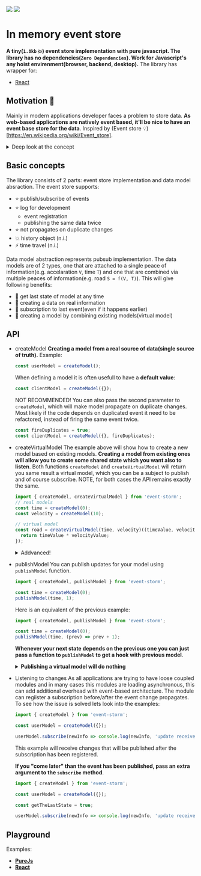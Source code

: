 <a href="https://www.npmjs.com/package/event-storm"><img src="https://img.shields.io/badge/npm-event--storm-brightgreen.svg"></a> <a href="https://www.npmjs.com/package/event-storm"><img src="https://img.shields.io/npm/v/event-storm.svg"></a>

# In memory event store

**A tiny(`1.8kb` :boom:) event store implementation with pure javascript. The library has no dependencies(`Zero Dependencies`). Work for Javascript's any hoist envirenment(browser, backend, desktop).**
The library has wrapper for:
- [React](https://github.com/event-storm/react-event-storm)

## Motivation :blue_book:

Mainly in modern applications developer faces a problem to store data. **As web-based applications are natively event based, it'll be nice
to have an event base store for the data**. Inspired by (Event store :bulb:)[https://en.wikipedia.org/wiki/Event_store].

<details>
  <summary>Deep look at the concept</summary>
  Conceptually, in an event store, only the events of a dossier or policy are stored. The idea behind it is that the dossier
  or policy can be derived from these events(**Mainly the same as single source of truth**).
  The events (and their corresponding data) are the only "real" facts(**name `models` will be use in the libray scope**)
  that should be stored in the database. The instantiation of all other objects can be derived from these events.
  The code instantiates these objects in memory(**name `virtual model` will be used in library scope**). In an event store
  database, this means that all objects that should be instantiated, are not stored in the database. Instead these objects are
  instantiated 'on the fly' in memory by the code based on the events. After usage of these objects, the instantiated
  objects are removed from memory.

  Another crucial part of an event store database is that events that are stored are not allowed to be changed.
  Once stored, also erroneous events are not changed anymore. The only way to change (or better: correct) these events
  is to instantiate a new event with the new values and using the double timeline(**So as we know no mutation allowed**).
</details>

## Basic concepts

The library consists of 2 parts: event store implementation and data model absraction. The event store supports:
- :star: publish/subscribe of events
- :star: log for development
  - event registration
  - publishing the same data twice
- :star: not propagates on duplicate changes
- :boom: history object (n.i.)
- :zap: time travel (n.i.)

Data model abstraction represents pubsub implementation. The data models are of 2 types, one that are attached to a single peace of information(e.g. accelaration `V`, time `T`) and one that are combined via multiple peaces of information(e.g. road `S = f(V, T)`).
This will give following benefits:
- :pill: get last state of model at any time
- :punch: creating a data on real information
- :pushpin: subscription to last event(even if it happens earlier)
- :hammer: creating a model by combining existing models(virtual model)

## API

- createModel
  **Creating a model from a real source of data(single source of truth).**
  Example:
  ```js
  const userModel = createModel();
  ````

  When defining a model it is often usefull to have a **default value**:
  ```js
  const clientModel = createModel({});
  ```

  NOT RECOMMENDED!
  You can also pass the second parameter to `createModel`, which will make model propagate
  on duplicate changes. Most likely if the code depends on duplicated event it need to be refactored,
  instead of firing the same event twice.

  ```js
  const fireDuplicates = true;
  const clientModel = createModel({}, fireDuplicates);
  ```
- createVirtualModel
  The example above will show how to create a new model based on existing models.
  **Creating a model from existing ones will allow you to create some shared state which you want also to
  listen**. Both functions `createModel` and `createVirtualModel` will return you same result a virtual model,
  which you can be a subject to publish and of course subscribe. NOTE, for both cases the API remains exactly the same.

  ```js
  import { createModel, createVirtualModel } from 'event-storm';
  // real models
  const time = createModel(0);
  const velocity = createModel(10);

  // virtual model
  const road = createVirtualModel(time, velocity)((timeValue, velocityValue) => {
    return timeValue * velocityValue;
  });
  ```

  <details>
    <summary>Addvanced!</summary>

    Pay attention on virtual model's declaration. It is done by 2 phases:
    1. Creating an intermediate state for virtual model. **This is a data provider,
      which can be reused with different handlers**.
    2. Passing the processor function. The function will be fired each time any of the
      models(registered in the first phase) is changed.NOTE even for multiple subscribers
      the processor(computing) function will be fired once.
  </details>

- publishModel
  You can publish updates for your model using `publishModel` function.

  ```js
  import { createModel, publishModel } from 'event-storm';

  const time = createModel(0);
  publishModel(time, 1);
  ```

  Here is an equivalent of the previous example:

  ```js
  import { createModel, publishModel } from 'event-storm';

  const time = createModel(0);
  publishModel(time, (prev) => prev + 1);
  ```

  **Whenever your next state depends on the previous one you can just pass a function to `publishModel` to get a hook with previous model**.

  <details>
    <summary><strong>Publishing a virtual model will do nothing</strong></summary>
    Its important to notice that publishing a virtual model will cause a lot of pain in your code, as you need to
    describe the value-model map. As the virtual model is something relaying on real data,
    the best approach is to update the real data itself.
    Allowing otherwise will end up in wishes to reuse the processor function, additional descriptor for publishment,
    also syncronization issues.
  </details>

- Listening to changes
  As all applications are trying to have loose coupled modules and in many cases this modules are loading asynchronous,
  this can add additional overhead with event-based architecture. The module can regiister a subscription before/after
  the event change propagates. To see how the issue is solved lets look into the examples:

  ```js
  import { createModel } from 'event-storm';

  const userModel = createModel({});

  userModel.subscribe(newInfo => console.log(newInfo, 'update receives'));
  ```

  This example will receive changes that will be published after the subscription has been registered.

  **If you "come later" than the event has been published, pass an extra argument to the `subscribe` method**.

  ```js
  import { createModel } from 'event-storm';

  const userModel = createModel({});

  const getTheLastState = true;

  userModel.subscribe(newInfo => console.log(newInfo, 'update receives'), getTheLastState);
  ```

## Playground

Examples:
 - [**PureJs**](https://codesandbox.io/s/serene-wood-cjvem)
 - [**React**](https://codesandbox.io/s/nameless-bash-8e2o4)
